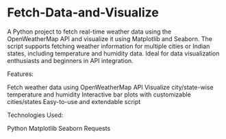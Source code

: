 # Fetch-Data-and-Visualize
A Python project to fetch real-time weather data using the OpenWeatherMap API and visualize it using Matplotlib and Seaborn. The script supports fetching weather information for multiple cities or Indian states, including temperature and humidity data. Ideal for data visualization enthusiasts and beginners in API integration.

Features:

Fetch weather data using OpenWeatherMap API
Visualize city/state-wise temperature and humidity
Interactive bar plots with customizable cities/states
Easy-to-use and extendable script

Technologies Used:

Python
Matplotlib
Seaborn
Requests

